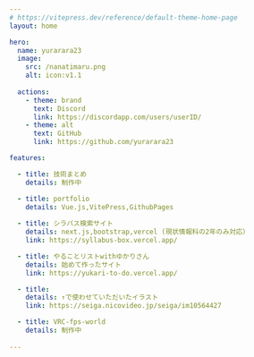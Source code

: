 ```yaml
---
# https://vitepress.dev/reference/default-theme-home-page
layout: home

hero:
  name: yurarara23
  image:
    src: /nanatimaru.png
    alt: icon:v1.1
  
  actions:
    - theme: brand
      text: Discord
      link: https://discordapp.com/users/userID/
    - theme: alt
      text: GitHub
      link: https://github.com/yurarara23

features:

  - title: 技術まとめ
    details: 制作中

  - title: portfolio
    details: Vue.js,VitePress,GithubPages
            
  - title: シラバス検索サイト
    details: next.js,bootstrap,vercel (現状情報科の2年のみ対応）
    link: https://syllabus-box.vercel.app/

  - title: やることリストwithゆかりさん
    details: 始めて作ったサイト 
    link: https://yukari-to-do.vercel.app/

  - title: 
    details: ↑で使わせていただいたイラスト
    link: https://seiga.nicovideo.jp/seiga/im10564427

  - title: VRC-fps-world
    details: 制作中
  
---
```


